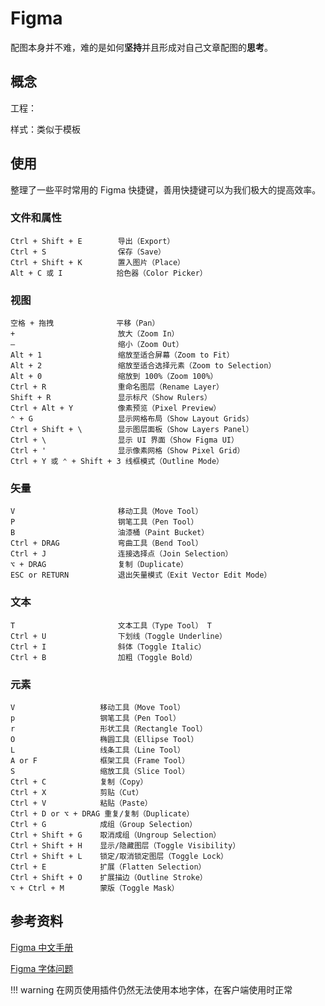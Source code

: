 # Figma

配图本身并不难，难的是如何**坚持**并且形成对自己文章配图的**思考**。

## 概念

工程：

样式：类似于模板

## 使用

整理了一些平时常用的 Figma 快捷键，善用快捷键可以为我们极大的提高效率。

### 文件和属性

```
Ctrl + Shift + E        导出（Export）
Ctrl + S                保存（Save）
Ctrl + Shift + K        置入图片（Place）
Alt + C 或 I            拾色器（Color Picker）
```

### 视图

```
空格 + 拖拽              平移（Pan）
+                       放大（Zoom In）
–                       缩小（Zoom Out）
Alt + 1                 缩放至适合屏幕（Zoom to Fit）
Alt + 2                 缩放至适合选择元素（Zoom to Selection）
Alt + 0                 缩放到 100%（Zoom 100%）
Ctrl + R                重命名图层（Rename Layer）	
Shift + R               显示标尺（Show Rulers）	
Ctrl + Alt + Y          像素预览（Pixel Preview）	
⌃ + G                   显示网格布局（Show Layout Grids）	
Ctrl + Shift + \        显示图层面板（Show Layers Panel）
Ctrl + \                显示 UI 界面（Show Figma UI）
Ctrl + '                显示像素网格（Show Pixel Grid）
Ctrl + Y 或 ⌃ + Shift + 3 线框模式（Outline Mode）
```

### 矢量

```
V                       移动工具（Move Tool）
P                       钢笔工具（Pen Tool）	
B                       油漆桶（Paint Bucket）	
Ctrl + DRAG             弯曲工具（Bend Tool）
Ctrl + J                连接选择点（Join Selection）	
⌥ + DRAG                复制（Duplicate）	
ESC or RETURN           退出矢量模式（Exit Vector Edit Mode）	
```

### 文本

```
T                       文本工具（Type Tool）	T
Ctrl + U                下划线（Toggle Underline）
Ctrl + I                斜体（Toggle Italic）
Ctrl + B                加粗（Toggle Bold）
```

### 元素

```
V                   移动工具（Move Tool）
p                   钢笔工具（Pen Tool）
r                   形状工具（Rectangle Tool）
O                   椭圆工具（Ellipse Tool）
L                   线条工具（Line Tool）
A or F              框架工具（Frame Tool）
S                   缩放工具（Slice Tool）
Ctrl + C            复制（Copy）
Ctrl + X            剪贴（Cut）
Ctrl + V            粘贴（Paste）
Ctrl + D or ⌥ + DRAG 重复/复制（Duplicate）
Ctrl + G            成组（Group Selection）
Ctrl + Shift + G    取消成组（Ungroup Selection）
Ctrl + Shift + H    显示/隐藏图层（Toggle Visibility）
Ctrl + Shift + L    锁定/取消锁定图层（Toggle Lock）
Ctrl + E            扩展（Flatten Selection）
Ctrl + Shift + O    扩展描边（Outline Stroke）
⌥ + Ctrl + M        蒙版（Toggle Mask）
```

## 参考资料

[Figma 中文手册](figmachina.com/guide)

[Figma 字体问题](https://www.figma.com/community/plugin/851126455550003999/Chinese-Font-Picker)

!!! warning
    在网页使用插件仍然无法使用本地字体，在客户端使用时正常